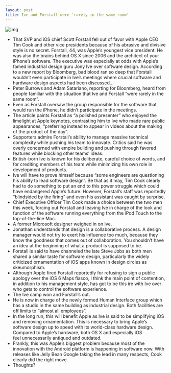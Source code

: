 ```yaml
---
layout: post
title: Ive and Forstall were 'rarely in the same room'
---
```

![img](http://media.idownloadblog.com/wp-content/uploads/2012/10/Overly-Attached-Scott-Forstall.jpg)
* That SVP and iOS chief Scott Forstall fell out of favor with Apple CEO Tim Cook and other vice presidents because of his abrasive and divisive style is no secret. Forstall, 44, was Apple’s youngest vice president. He was also the brains behind OS X since 2006 and the architect of your iPhone’s software. The executive was especially at odds with Apple’s famed industrial design guru Jony Ive over software design. According to a new report by Bloomberg, bad blood ran so deep that Forstall wouldn’t even participate in Ive’s meetings where crucial software and hardware design aspects had been discussed…
* Peter Burrows and Adam Satariano, reporting for Bloomberg, heard from people familiar with the situation that Ive and Forstall “were rarely in the same room”.
* Even as Forstall oversaw the group responsible for the software that would run the iPhone, he didn’t participate in the meetings.
* The article paints Forstall as “a polished presenter” who enjoyed the limelight at Apple keynotes, contrasting him to Ive who made rare public appearances, “preferring instead to appear in videos about the making of the product of the day”.
* Supporters admire Forstall’s ability to manage massive technical complexity while pushing his team to innovate. Critics said he was overly concerned with empire building and pushing through favored features while blocking other teams’ ideas.
* British-born Ive is known for his deliberate, careful choice of words, and for crediting members of his team while minimizing his own role in development of products.
* Ive will have to prove himself because “some engineers are questioning his ability to lead software design”. Be that as it may, Tim Cook clearly had to do something to put an end to this power struggle which could have endangered Apple’s future. However, Forstall’s staff was reportedly “blindsided by the firing” and even his assistant was caught by surprise.
* Chief Executive Officer Tim Cook made a choice between the two men this week, forcing out Forstall and leaving Ive in charge of the look and function of the software running everything from the iPod Touch to the top-of-the-line Mac.
* A former Microsoft designer weighed in on Ive.
* Jonathan understands that design is a collaborative process. A design manager would not try to exert his influence too much, because they know the goodness that comes out of collaboration. You shouldn’t have an idea at the beginning of what a product is supposed to be.
* Forstall is said to have channeled the late Steve Jobs as both men shared a similar taste for software design, particularly the widely criticized ornamentation of iOS apps known in design circles as skeumorphism.
* Although Apple fired Forstall reportedly for refusing to sign a public apology over the iOS 6 Maps fiasco, I think the main point of contention, in addition to his management style, has got to be this ire with Ive over who gets to control the software experience.
* The Ive camp won and Forstall’s out.
* He is now in charge of the newly formed Human Interface group which has a studio in the same building as industrial design. Both facilities are off limits to “almost all employees”.
* In the long run, this will benefit Apple as Ive is said to be simplifying iOS and removing ornamentation. This is necessary to bring Apple’s software design up to speed with its world-class hardware design. Compared to Apple’s hardware, both OS X and especially iOS feel unnecessarily antiqued and outdated.
* Frankly, this was Apple’s biggest problem because most of the innovation with the Android platform is happening in software now. With releases like Jelly Bean Google taking the lead in many respects, Cook clearly did the right move.
* Thoughts?

